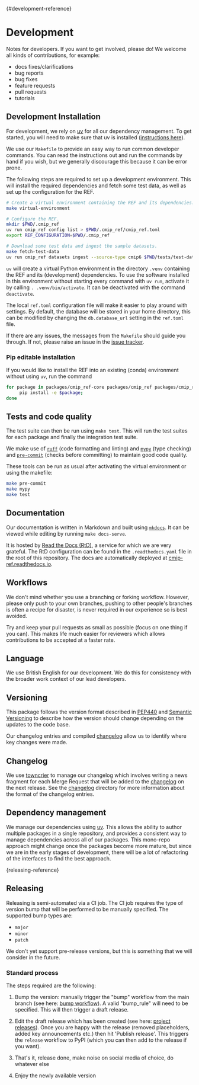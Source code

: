 [](){#development-reference}
# Development

Notes for developers. If you want to get involved, please do!
We welcome all kinds of contributions, for example:

- docs fixes/clarifications
- bug reports
- bug fixes
- feature requests
- pull requests
- tutorials

## Development Installation

For development, we rely on [uv](https://docs.astral.sh/uv) for all our
dependency management. To get started, you will need to make sure that uv
is installed
([instructions here](https://docs.astral.sh/uv/getting-started/installation/)).

We use our `Makefile` to provide an easy way to run common developer commands.
You can read the instructions out and run the commands by hand if you wish,
but we generally discourage this because it can be error prone.

The following steps are required to set up a development environment.
This will install the required dependencies and fetch some test data,
as well as set up the configuration for the REF.

```bash
# Create a virtual environment containing the REF and its dependencies.
make virtual-environment

# Configure the REF.
mkdir $PWD/.cmip_ref
uv run cmip_ref config list > $PWD/.cmip_ref/cmip_ref.toml
export REF_CONFIGURATION=$PWD/.cmip_ref

# Download some test data and ingest the sample datasets.
make fetch-test-data
uv run cmip_ref datasets ingest --source-type cmip6 $PWD/tests/test-data/sample-data
```

`uv` will create a virtual Python environment in the directory `.venv` containing
the REF and its (development) dependencies.
To use the software installed in this environment without starting every command
with `uv run`, activate it by calling `. .venv/bin/activate`.
It can be deactivated with the command `deactivate`.

The local `ref.toml` configuration file will make it easier to play around with settings.
By default, the database will be stored in your home directory,
this can be modified by changing the `db.database_url` setting in the `ref.toml` file.

If there are any issues, the messages from the `Makefile` should guide you
through. If not, please raise an issue in the
[issue tracker](https://github.com/CMIP-REF/cmip-ref/issues).

### Pip editable installation

If you would like to install the REF into an existing (conda) environment
without using `uv`, run the command

```bash
for package in packages/cmip_ref-core packages/cmip_ref packages/cmip_ref-metrics-*; do
     pip install -e $package;
done
```

## Tests and code quality

The test suite can then be run using `make test`.
This will run the test suites for each package and finally the integration test suite.

We make use of [`ruff`](https://docs.astral.sh/ruff/) (code formatting and
linting) and [`mypy`](https://mypy.readthedocs.io/en/stable/) (type checking)
and [`pre-commit`](https://pre-commit.com/) (checks before committing) to
maintain good code quality.

These tools can be run as usual after activating the virtual environment or
using the makefile:

```bash
make pre-commit
make mypy
make test
```

## Documentation

Our documentation is written in Markdown and built using
[`mkdocs`](https://www.mkdocs.org/).
It can be viewed while editing by running `make docs-serve`.

It is hosted by
[Read the Docs (RtD)](https://www.readthedocs.org/),
a service for which we are very grateful.
The RtD configuration can be found in the `.readthedocs.yaml` file
in the root of this repository.
The docs are automatically deployed at
[cmip-ref.readthedocs.io](https://cmip-ref.readthedocs.io/en/latest/).

## Workflows

We don't mind whether you use a branching or forking workflow.
However, please only push to your own branches,
pushing to other people's branches is often a recipe for disaster,
is never required in our experience
so is best avoided.

Try and keep your pull requests as small as possible
(focus on one thing if you can).
This makes life much easier for reviewers
which allows contributions to be accepted at a faster rate.

## Language

We use British English for our development.
We do this for consistency with the broader work context of our lead developers.

## Versioning

This package follows the version format
described in [PEP440](https://peps.python.org/pep-0440/)
and [Semantic Versioning](https://semver.org/)
to describe how the version should change
depending on the updates to the code base.

Our changelog entries and compiled [changelog](./changelog.md)
allow us to identify where key changes were made.

## Changelog

We use [towncrier](https://towncrier.readthedocs.io/en/stable/)
to manage our changelog which involves writing a news fragment
for each Merge Request that will be added to the [changelog](./changelog.md) on the next release.
See the [changelog](https://github.com/CMIP-REF/cmip-ref/tree/main/changelog) directory
for more information about the format of the changelog entries.

## Dependency management

We manage our dependencies using [uv](https://docs.astral.sh/uv/).
This allows the ability to author multiple packages in a single repository,
and provides a consistent way to manage dependencies across all of our packages.
This mono-repo approach might change once the packages become more mature,
but since we are in the early stages of development,
there will be a lot of refactoring of the interfaces to find the best approach.

[](){releasing-reference}
## Releasing

Releasing is semi-automated via a CI job.
The CI job requires the type of version bump
that will be performed to be manually specified.
The supported bump types are:

* `major`
* `minor`
* `patch`

We don't yet support pre-release versions,
but this is something that we will consider in the future.

### Standard process

The steps required are the following:

1. Bump the version: manually trigger the "bump" workflow from the main branch
   (see here: [bump workflow](https://github.com/CMIP-REF/cmip-ref/actions/workflows/bump.yaml)).
   A valid "bump_rule" will need to be specified.
   This will then trigger a draft release.

1. Edit the draft release which has been created
   (see here:
   [project releases](https://github.com/CMIP-REF/cmip-ref/releases)).
   Once you are happy with the release (removed placeholders, added key
   announcements etc.) then hit 'Publish release'. This triggers the `release` workflow to
   PyPI (which you can then add to the release if you want).


1. That's it, release done, make noise on social media of choice, do whatever
   else

1. Enjoy the newly available version
